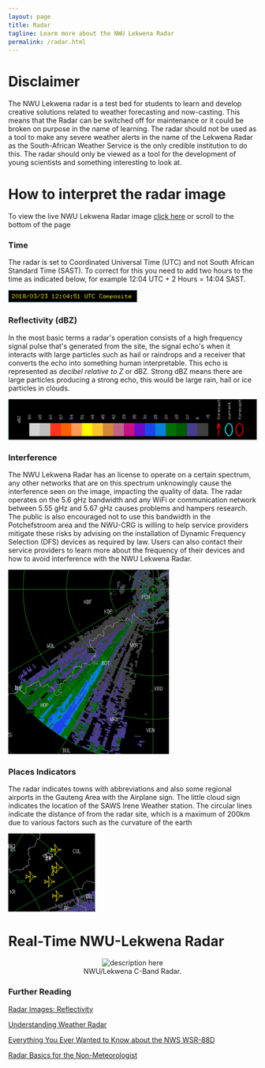 ```yaml
---
layout: page
title: Radar
tagline: Learm more about the NWU Lekwena Radar
permalink: /radar.html
---
```


# Disclaimer
The NWU Lekwena radar is a test bed for students to learn and develop creative
solutions related to weather forecasting and now-casting. This means that the
Radar can be switched off for maintenance or it could be broken on purpose in
the name of learning. The radar should not be used as a tool to make any severe
weather alerts in the name of the Lekwena Radar as the South-African Weather
Service is the only credible institution to do this. The radar should only be
viewed as a tool for the development of young scientists and something
interesting to look at.

# How to interpret the radar image

To view the live NWU Lekwena Radar image [click
here](https://www.lekwenaradar.co.za) or scroll to the bottom of the page

### Time
The radar is set to Coordinated Universal Time (UTC) and not South African
Standard Time (SAST). To correct for this you need to add two hours to the time
as indicated below, for example 12:04 UTC + 2 Hours = 14:04 SAST.

![radar_time](/assets/images/radar/RadarTime.png)

### Reflectivity (dBZ)
In the most basic terms a radar's operation consists of a high frequency signal
pulse that's generated from the site, the signal echo's when it interacts with
large particles such as hail or raindrops and a receiver that converts
the echo into something human interpretable. This echo is represented as
*decibel relative to Z* or dBZ. Strong dBZ means there are large particles producing
a strong echo, this would be large rain, hail or ice particles in clouds.

![radar_bdz](/assets/images/radar/RadarDBZ.png)

### Interference 
The NWU Lekwena Radar has an license to operate on a certain spectrum, any
other networks that are on this spectrum unknowingly cause the interference seen
on the image, impacting the quality of data. The radar operates on the 5.6 gHz
bandwidth and any WiFi or communication network between 5.55 gHz and 5.67 gHz
causes problems and hampers research. The public is also encouraged not to use
this bandwidth in the Potchefstroom area and the NWU-CRG is willing to help
service providers mitigate these risks by advising on the installation of
Dynamic Frequency Selection (DFS) devices as required by law. Users can also
contact their service providers to learn more about the frequency of their
devices and how to avoid interference with the NWU Lekwena Radar.

![radar_interference](/assets/images/radar/RadarInterf.png)

### Places Indicators
The radar indicates towns with abbreviations and also some regional airports in
the Gauteng Area with the Airplane sign. The little cloud sign indicates
the location of the SAWS Irene Weather station. The circular lines indicate the distance
of from the radar site, which is a maximum of 200km due to various factors such as the
curvature of the earth

![radar_interference](/assets/images/radar/RadarAirports.png)

# Real-Time NWU-Lekwena Radar
<center> 
<td align="center" valign="center"> 
<img SRC="http://143.160.8.22/cappi.gif"
alt="description here" /><br /> NWU/Lekwena C-Band Radar.</td> 
</center>

### Further Reading
[Radar Images: Reflectivity](https://www.weather.gov/jetstream/refl)

[Understanding Weather Radar](https://www.wunderground.com/prepare/understanding-radar)

[Everything You Ever Wanted to Know about the NWS WSR-88D](https://www.weather.gov/iwx/wsr_88d)

[Radar Basics for the Non-Meteorologist](http://www.wxonline.info/topics/radar_nonmet.html)
